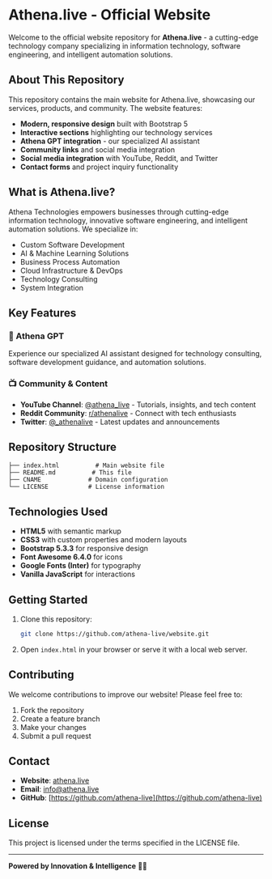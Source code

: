 # Athena.live - Official Website

Welcome to the official website repository for **Athena.live** - a cutting-edge technology company specializing in information technology, software engineering, and intelligent automation solutions.

## About This Repository

This repository contains the main website for Athena.live, showcasing our services, products, and community. The website features:

- **Modern, responsive design** built with Bootstrap 5
- **Interactive sections** highlighting our technology services
- **Athena GPT integration** - our specialized AI assistant
- **Community links** and social media integration
- **Social media integration** with YouTube, Reddit, and Twitter
- **Contact forms** and project inquiry functionality

## What is Athena.live?

Athena Technologies empowers businesses through cutting-edge information technology, innovative software engineering, and intelligent automation solutions. We specialize in:

- Custom Software Development
- AI & Machine Learning Solutions
- Business Process Automation
- Cloud Infrastructure & DevOps
- Technology Consulting
- System Integration

## Key Features

### 🤖 Athena GPT
Experience our specialized AI assistant designed for technology consulting, software development guidance, and automation solutions.



### 📺 Community & Content
- **YouTube Channel**: [@athena_live](https://www.youtube.com/@athena_live) - Tutorials, insights, and tech content
- **Reddit Community**: [r/athenalive](https://www.reddit.com/r/athenalive/) - Connect with tech enthusiasts
- **Twitter**: [@_athenalive](https://x.com/_athenalive) - Latest updates and announcements

## Repository Structure

```
├── index.html          # Main website file
├── README.md          # This file
├── CNAME             # Domain configuration
└── LICENSE           # License information
```

## Technologies Used

- **HTML5** with semantic markup
- **CSS3** with custom properties and modern layouts
- **Bootstrap 5.3.3** for responsive design
- **Font Awesome 6.4.0** for icons
- **Google Fonts (Inter)** for typography
- **Vanilla JavaScript** for interactions

## Getting Started

1. Clone this repository:
   ```bash
   git clone https://github.com/athena-live/website.git
   ```

2. Open `index.html` in your browser or serve it with a local web server.

## Contributing

We welcome contributions to improve our website! Please feel free to:

1. Fork the repository
2. Create a feature branch
3. Make your changes
4. Submit a pull request

## Contact

- **Website**: [athena.live](https://athena.live)
- **Email**: [info@athena.live](mailto:info@athena.live)
- **GitHub**: [https://github.com/athena-live](https://github.com/athena-live)

## License

This project is licensed under the terms specified in the LICENSE file.

---

**Powered by Innovation & Intelligence** 🧠✨
